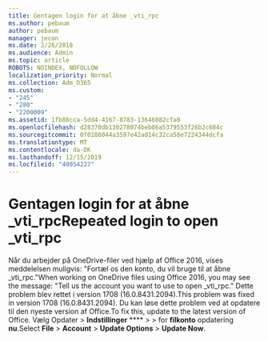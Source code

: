 ```yaml
---
title: Gentagen login for at åbne _vti_rpc
ms.author: pebaum
author: pebaum
manager: jecon
ms.date: 2/26/2018
ms.audience: Admin
ms.topic: article
ROBOTS: NOINDEX, NOFOLLOW
localization_priority: Normal
ms.collection: Adm_O365
ms.custom:
- "245"
- "280"
- "2200009"
ms.assetid: 1fb88cca-5dd4-4167-8783-13646082cfa0
ms.openlocfilehash: d28370db130278074beb06a5379553f26b2c684c
ms.sourcegitcommit: 0f0186044a3597e42ad14c32ca58e7224344dcfa
ms.translationtype: MT
ms.contentlocale: da-DK
ms.lasthandoff: 12/15/2019
ms.locfileid: "40054227"
---
```

# <a name="repeated-login-to-open-_vti_rpc"></a><span data-ttu-id="a2a26-102">Gentagen login for at åbne _vti_rpc</span><span class="sxs-lookup"><span data-stu-id="a2a26-102">Repeated login to open _vti_rpc</span></span>

<span data-ttu-id="a2a26-103">Når du arbejder på OneDrive-filer ved hjælp af Office 2016, vises meddelelsen muligvis: "Fortæl os den konto, du vil bruge til at åbne _vti_rpc."</span><span class="sxs-lookup"><span data-stu-id="a2a26-103">When working on OneDrive files using Office 2016, you may see the message: "Tell us the account you want to use to open _vti_rpc."</span></span> <span data-ttu-id="a2a26-104">Dette problem blev rettet i version 1708 (16.0.8431.2094).</span><span class="sxs-lookup"><span data-stu-id="a2a26-104">This problem was fixed in version 1708 (16.0.8431.2094).</span></span> <span data-ttu-id="a2a26-105">Du kan løse dette problem ved at opdatere til den nyeste version af Office.</span><span class="sxs-lookup"><span data-stu-id="a2a26-105">To fix this, update to the latest version of Office.</span></span> <span data-ttu-id="a2a26-106">Vælg Opdater \> **Indstillinger** \*\*\*\* \> \> for **filkonto** opdatering **nu**.</span><span class="sxs-lookup"><span data-stu-id="a2a26-106">Select **File** \> **Account** \> **Update Options** \> **Update Now**.</span></span>
  